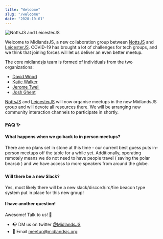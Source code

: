 ```yaml
---
title: "Welcome"
slug: "/welcome"
date: "2020-10-01"
---
```


![NottsJS and LeicesterJS](/logos.png)

Welcome to MidlandsJS, a new collaboration group between [NottsJS](https://nottsjs.org/) and [LeicesterJS](https://leicesterjs.org). COVID-19 has brought a lot of challenges for tech groups, and we think that joining forces will let us deliver an even better meetup.


The core midlandsjs team is formed of individuals from the two organizations:

* [David Wood](https://github.com/Codesleuth)
* [Katie Walker](https://github.com/Kat-Codes)
* [Jerome Twell](https://github.com/jerometwell)
* [Josh Ghent](https://github.com/joshghent)

[NottsJS](https://nottsjs.org/) and [LeicesterJS](https://leicesterjs.org) will now organise meetups in the new MidlandsJS group and will devote all resources there. We will be arranging new community interaction channels to participate in shortly.

### FAQ ✨
#### What happens when we go back to in person meetups?
There are no plans set in stone at this time - our current best guess puts in-person meetups off the table for a while yet. Additionally, operating remotely means we do not need to have people travel ( saving the polar bears❄️ ) and we have access to more speakers from around the globe.

#### Will there be a new Slack?
Yes, most likely there will be a new slack/discord/irc/fire beacon type system put in place for this new group!

#### I have another question!
Awesome! Talk to us! 🎉

* 📭 DM us on twitter [@MidlandsJS](https://twitter.com/midlandsjs)
* 💌 Email meetup@midlandsjs.org
